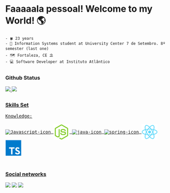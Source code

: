 # Faaaaala pessoal! Welcome to my World! 🌎
```
- 🍀 23 years
- 📖 Information Systems student at University Center 7 de Setembro. 8º semester (last one)
- 🗺️ Fortaleza, CE ⛱️
- 💻 Software Developer at Instituto Atlântico 
```
##
### Github Status

<div align="center" style="display: inline-block;">
  <a href="https://github.com/mateuscesarglima">
  <img height="160em" src="https://github-readme-stats.vercel.app/api?username=mateuscesarglima&show_icons=true&theme=github_dark&include_all_commits=true&count_private=true"/>
  <img height="160em" src="https://github-readme-stats.vercel.app/api/top-langs/?username=mateuscesarglima&layout=compact&langs_count=7&theme=github_dark"/>
</div>

  
 ##
  
  
### Skills Set
  

<kbd align="center">
<kbd>Knowledge:</kbd>
 <br />
 <br />
  <img align="center" title="javaScript" alt="Javascript-icon" height="50" width="50" src="https://cdn.jsdelivr.net/gh/devicons/devicon/icons/javascript/javascript-plain.svg" />
  <img align="center" title="NodeJS" alt="NodeJS-icon" height="50" width="50" src="https://raw.githubusercontent.com/devicons/devicon/master/icons/nodejs/nodejs-plain.svg"> 
  <img align="center" title="java" alt="java-icon" height="50" width="50" src="https://cdn.jsdelivr.net/gh/devicons/devicon/icons/java/java-original.svg" />
  <img align="center" title="spring" alt="spring-icon" height="50" width="50" src="https://cdn.jsdelivr.net/gh/devicons/devicon/icons/spring/spring-original.svg" />
 <img align="center" title="React" alt="React" height="50" width="50" src="https://raw.githubusercontent.com/devicons/devicon/master/icons/react/react-original.svg">
<img align="center" title="TypeScript" alt="TypeScript" height="50" width="50" src="https://raw.githubusercontent.com/devicons/devicon/master/icons/typescript/typescript-plain.svg">
<br />
 <br />
</kbd> 

  </div>
 
</div>

##

### Social networks
 
<div> 
  <a href="https://www.instagram.com/_mateuscesar_/" target="_blank"><img src="https://img.shields.io/badge/-Instagram-%23E4405F?style=for-the-badge&logo=instagram&logoColor=white"></a>
  <a href = "mailto:mateuscesarglima@gmail.com"><img src="https://img.shields.io/badge/-Gmail-%23333?style=for-the-badge&logo=gmail&logoColor=white" target="_blank"></a>
  <a href="https://www.linkedin.com/in/mateus-cesar/" target="_blank"><img src="https://img.shields.io/badge/-LinkedIn-%230077B5?style=for-the-badge&logo=linkedin&logoColor=white" target="_blank"></a> 
  
  
 
